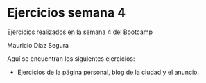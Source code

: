 # Ejercicios semana 4

Ejercicios realizados en la semana 4 del Bootcamp

Mauricio Díaz Segura

Aquí se encuentran los siguientes ejercicios:
* Ejercicios de la página personal, blog de la ciudad y el anuncio.

